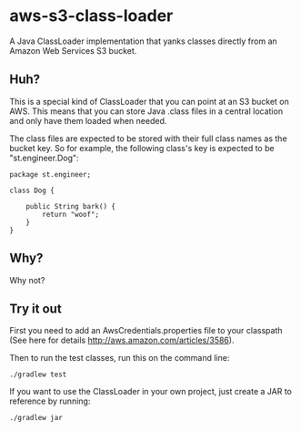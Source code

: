 aws-s3-class-loader
===================

A Java ClassLoader implementation that yanks classes directly from an Amazon Web Services S3 bucket.

Huh?
----

This is a special kind of ClassLoader that you can point at an S3 bucket on AWS. This means that you can store Java .class files
in a central location and only have them loaded when needed.

The class files are expected to be stored with their full class names as the bucket key.
So for example, the following class's key is expected to be "st.engineer.Dog":  

    package st.engineer;
    
    class Dog {
        
        public String bark() {
            return "woof";
        }
    }

Why?
----

Why not?

Try it out
----------

First you need to add an AwsCredentials.properties file to your classpath (See here for details http://aws.amazon.com/articles/3586).

Then to run the test classes, run this on the command line:

    ./gradlew test
    
If you want to use the ClassLoader in your own project, just create a JAR to reference by running:

    ./gradlew jar
    
